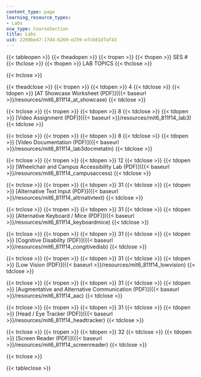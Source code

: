 ```yaml
---
content_type: page
learning_resource_types:
- Labs
ocw_type: CourseSection
title: Labs
uid: 2269be47-17d4-6269-e259-e7cb81d7af43
---
```


{{< tableopen >}}
{{< theadopen >}}
{{< tropen >}}
{{< thopen >}}
SES #
{{< thclose >}}
{{< thopen >}}
LAB TOPICS
{{< thclose >}}

{{< trclose >}}

{{< theadclose >}}
{{< tropen >}}
{{< tdopen >}}
4
{{< tdclose >}}
{{< tdopen >}}
[AT Showcase Worksheet (PDF)]({{< baseurl >}}/resources/mit6_811f14_at_showcase)
{{< tdclose >}}

{{< trclose >}}
{{< tropen >}}
{{< tdopen >}}
8
{{< tdclose >}}
{{< tdopen >}}
[Video Assignment (PDF)]({{< baseurl >}}/resources/mit6_811f14_lab3)
{{< tdclose >}}

{{< trclose >}}
{{< tropen >}}
{{< tdopen >}}
8
{{< tdclose >}}
{{< tdopen >}}
[Video Documentation (PDF)]({{< baseurl >}}/resources/mit6_811f14_lab3docmetatin)
{{< tdclose >}}

{{< trclose >}}
{{< tropen >}}
{{< tdopen >}}
12
{{< tdclose >}}
{{< tdopen >}}
[Wheelchair and Campus Accessibility Lab (PDF)]({{< baseurl >}}/resources/mit6_811f14_campusaccess)
{{< tdclose >}}

{{< trclose >}}
{{< tropen >}}
{{< tdopen >}}
31
{{< tdclose >}}
{{< tdopen >}}
[Alternative Text Input (PDF)]({{< baseurl >}}/resources/mit6_811f14_altrnativtext)
{{< tdclose >}}

{{< trclose >}}
{{< tropen >}}
{{< tdopen >}}
31
{{< tdclose >}}
{{< tdopen >}}
[Alternative Keyboard / Mice (PDF)]({{< baseurl >}}/resources/mit6_811f14_keyboardmice)
{{< tdclose >}}

{{< trclose >}}
{{< tropen >}}
{{< tdopen >}}
31
{{< tdclose >}}
{{< tdopen >}}
[Cognitive Disability (PDF)]({{< baseurl >}}/resources/mit6_811f14_congitivedisb)
{{< tdclose >}}

{{< trclose >}}
{{< tropen >}}
{{< tdopen >}}
31
{{< tdclose >}}
{{< tdopen >}}
[Low Vision (PDF)]({{< baseurl >}}/resources/mit6_811f14_lowvision)
{{< tdclose >}}

{{< trclose >}}
{{< tropen >}}
{{< tdopen >}}
31
{{< tdclose >}}
{{< tdopen >}}
[Augmentative and Alternative Communication (PDF)]({{< baseurl >}}/resources/mit6_811f14_aac)
{{< tdclose >}}

{{< trclose >}}
{{< tropen >}}
{{< tdopen >}}
31
{{< tdclose >}}
{{< tdopen >}}
[Head / Eye Tracker (PDF)]({{< baseurl >}}/resources/mit6_811f14_headtracker)
{{< tdclose >}}

{{< trclose >}}
{{< tropen >}}
{{< tdopen >}}
32
{{< tdclose >}}
{{< tdopen >}}
[Screen Reader (PDF)]({{< baseurl >}}/resources/mit6_811f14_screenreader)
{{< tdclose >}}

{{< trclose >}}

{{< tableclose >}}